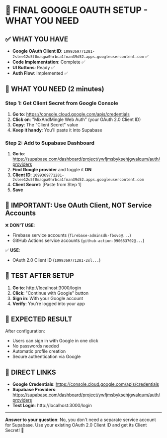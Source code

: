 # 🎯 FINAL GOOGLE OAUTH SETUP - WHAT YOU NEED

## ✅ WHAT YOU HAVE
- **Google OAuth Client ID**: `1099369771281-2slee12u5f0maqpa0hrbca1fman39d52.apps.googleusercontent.com` ✅
- **Code Implementation**: Complete ✅  
- **UI Buttons**: Ready ✅
- **Auth Flow**: Implemented ✅

## 🔑 WHAT YOU NEED (2 minutes)

### Step 1: Get Client Secret from Google Console
1. **Go to**: https://console.cloud.google.com/apis/credentials
2. **Click on**: "MixAndMingle Web Auth" (your OAuth 2.0 Client ID)
3. **Copy**: The "Client Secret" value
4. **Keep it handy**: You'll paste it into Supabase

### Step 2: Add to Supabase Dashboard  
1. **Go to**: https://supabase.com/dashboard/project/ywfjmsbyksehjgwalqum/auth/providers
2. **Find Google provider** and toggle it **ON**
3. **Client ID**: `1099369771281-2slee12u5f0maqpa0hrbca1fman39d52.apps.googleusercontent.com`
4. **Client Secret**: [Paste from Step 1]
5. **Save**

## 🚨 IMPORTANT: Use OAuth Client, NOT Service Accounts

❌ **DON'T USE**:
- Firebase service accounts (`firebase-adminsdk-fbsvc@...`)
- GitHub Actions service accounts (`github-action-990653702@...`)

✅ **USE**:
- OAuth 2.0 Client ID (`1099369771281-2sl...`)

## 🧪 TEST AFTER SETUP

1. **Go to**: http://localhost:3000/login
2. **Click**: "Continue with Google" button
3. **Sign in**: With your Google account
4. **Verify**: You're logged into your app

## 🎉 EXPECTED RESULT

After configuration:
- Users can sign in with Google in one click
- No passwords needed
- Automatic profile creation
- Secure authentication via Google

## 🔗 DIRECT LINKS

- **Google Credentials**: https://console.cloud.google.com/apis/credentials
- **Supabase Providers**: https://supabase.com/dashboard/project/ywfjmsbyksehjgwalqum/auth/providers
- **Test Login**: http://localhost:3000/login

---

**Answer to your question**: No, you don't need a separate service account for Supabase. Use your existing OAuth 2.0 Client ID and get its Client Secret! 🚀
